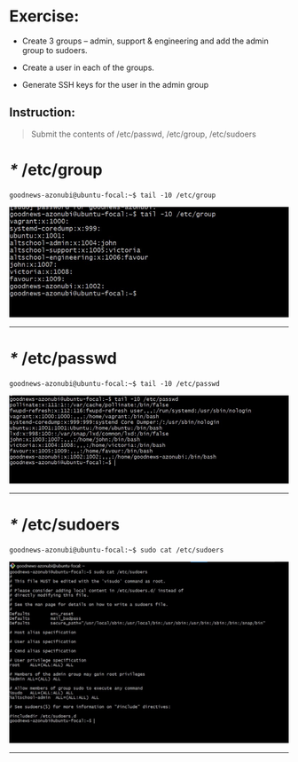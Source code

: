 # Exercise:

* Create 3 groups – admin, support & engineering and add the admin group to sudoers.

* Create a user in each of the groups.

* Generate SSH keys for the user in the admin group

## Instruction:

> Submit the contents of /etc/passwd, /etc/group, /etc/sudoers

# _\*_ **/etc/group**

`goodnews-azonubi@ubuntu-focal:~$ tail -10 /etc/group`

![cal](/Exercise3/img/group.jpg)

---

# _\*_ **/etc/passwd**

`goodnews-azonubi@ubuntu-focal:~$ tail -10 /etc/passwd`

![cal](/Exercise3/img/passwd.jpg)

---

# _\*_ **/etc/sudoers**

`goodnews-azonubi@ubuntu-focal:~$ sudo cat /etc/sudoers`

![cal](/Exercise3/img/sudoers.jpg)

---
